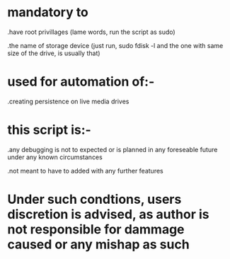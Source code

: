 # mandatory to 
.have root privillages (lame words, run the script as sudo)

.the name of storage device (just run, sudo fdisk -l and the one with same size of the drive, is usually that)

# used for automation of:-
.creating persistence on live media drives

# this script is:-

 .any debugging is not to expected or is planned in any foreseable future under any known circumstances

 .not meant to have to added with any further features

# Under such condtions, users discretion is advised, as author is not responsible for dammage caused or any mishap as such
